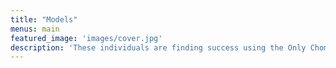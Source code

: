 ```yaml
---
title: "Models"
menus: main
featured_image: 'images/cover.jpg'
description: 'These individuals are finding success using the Only Chomps diet. Check out thier profiles below.'
---
```

